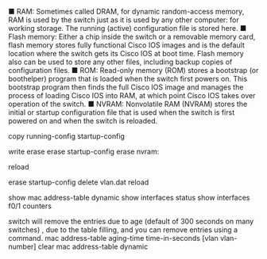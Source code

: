 ■ RAM: Sometimes called DRAM, for dynamic random-access memory, RAM is used by the switch just as it is used by any other computer: for working storage. The running
(active) configuration file is stored here.
■ Flash memory: Either a chip inside the switch or a removable memory card, flash memory stores fully functional Cisco IOS images and is the default location where the switch gets its Cisco IOS at boot time. Flash memory also can be used to store any other files, including backup copies of configuration files.
■ ROM: Read-only memory (ROM) stores a bootstrap (or boothelper) program that is loaded when the switch first powers on. This bootstrap program then finds the full Cisco IOS image and manages the process of loading Cisco IOS into RAM, at which point Cisco IOS takes over operation of the switch.
■ NVRAM: Nonvolatile RAM (NVRAM) stores the initial or startup configuration file that
is used when the switch is first powered on and when the switch is reloaded.

copy running-config startup-config

write erase 
erase startup-config
erase nvram:

reload

erase startup-config 
delete vlan.dat
reload 

show mac address-table dynamic
show interfaces status
show interfaces f0/1 counters

switch will remove the entries due to age (default of 300 seconds on many switches) , due to the table filling, and you can remove entries using a command.
mac address-table aging-time time-in-seconds [vlan vlan-number]
clear mac address-table dynamic